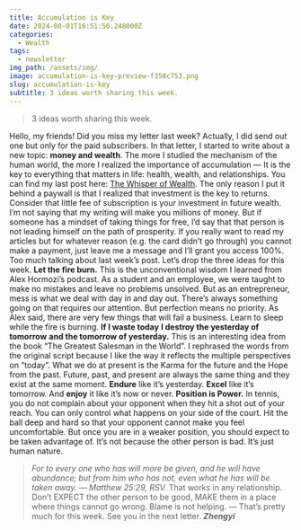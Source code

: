 ```yaml
---
title: Accumulation is Key
date: 2024-08-01T16:51:56.248000Z
categories:
  - Wealth
tags:
  - newsletter
img_path: /assets/img/
image: accumulation-is-key-preview-f358c753.png
slug: accumulation-is-key
subtitle: 3 ideas worth sharing this week.
---
```


> 3 ideas worth sharing this week.

Hello, my friends!
Did you miss my letter last week? Actually, I did send out one but only for the paid subscribers. In that letter, I started to write about a new topic: **money and wealth**. 
The more I studied the mechanism of the human world, the more I realized the importance of accumulation — It is the key to everything that matters in life: health, wealth, and relationships.
You can find my last post here: [The Whisper of Wealth](https://zhengyishen.substack.com/p/the-whisper-of-wealth). The only reason I put it behind a paywall is that I realized that investment is the key to returns. Consider that little fee of subscription is your investment in future wealth. I’m not saying that my writing will make you millions of money. But if someone has a mindset of taking things for free, I’d say that that person is not leading himself on the path of prosperity. If you really want to read my articles but for whatever reason (e.g. the card didn’t go through) you cannot make a payment, just leave me a message and I’ll grant you access 100%.
Too much talking about last week’s post. Let’s drop the three ideas for this week.
**Let the fire burn.**
This is the unconventional wisdom I learned from Alex Hormozi’s podcast. 
As a student and an employee, we were taught to make no mistakes and leave no problems unsolved.
But as an entrepreneur, mess is what we deal with day in and day out. There’s always something going on that requires our attention. 
But perfection means no priority. 
As Alex said, there are very few things that will fail a business. 
Learn to sleep while the fire is burning.
**If I waste today**
**I destroy the yesterday of tomorrow**
**and the tomorrow of yesterday.**
This is an interesting idea from the book “The Greatest Salesman in the World”. 
I rephrased the words from the original script because I like the way it reflects the multiple perspectives on “today”.
What we do at present is the Karma for the future and the Hope from the past. 
Future, past, and present are always the same thing and they exist at the same moment.
**Endure** like it’s yesterday.
**Excel** like it’s tomorrow.
And **enjoy** it like it’s now or never.
**Position is Power.**
In tennis, you do not complain about your opponent when they hit a shot out of your reach. You can only control what happens on your side of the court. Hit the ball deep and hard so that your opponent cannot make you feel uncomfortable. 
But once you are in a weaker position, you should expect to be taken advantage of. It’s not because the other person is bad. It’s just human nature.
> _For to every one who has will more be given, and he will have abundance; but from him who has not, even what he has will be taken away. — Matthew 25:29, RSV._
That works in any relationship. 
Don’t EXPECT the other person to be good, MAKE them in a place where things cannot go wrong. 
Blame is not helping.
—
That’s pretty much for this week. See you in the next letter.
_**Zhengyi**_
